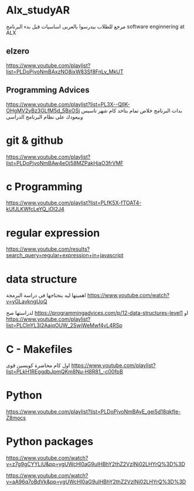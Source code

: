 # Alx_studyAR
مرجع للطلاب بيدرسوا بالعربى 
اساسيات قبل بدء البرنامج software enginnering at ALX 
 ## elzero
  https://www.youtube.com/playlist?list=PLDoPjvoNmBAxzNO8ixW83Sf8FnLy_MkUT
## Programming Advices
  https://www.youtube.com/playlist?list=PL3X--QIIK-OHgMV2yBz3GLfM5d_5BxOSj
بدات البرنامج خلاص تمام بتاخد كام شهر تاسيس وبيعودك على نظام البرنامج الدراسى
# git & github 
  https://www.youtube.com/playlist?list=PLDoPjvoNmBAw4eOj58MZPakHjaO3frVMF
# c Programming 
  https://www.youtube.com/playlist?list=PLfK5X-fTOAT4-kUfJLKWfcLeYQ_iOI2J4
# regular expression

  https://www.youtube.com/results?search_query=regular+expression+in+javascript
# data structure 
اهميتها ليه بنحتاجها فى دراسة البرمجة
  https://www.youtube.com/watch?v=yGLavkngUoQ

لدراستها صح 
   https://programmingadvices.com/p/12-data-structures-level1
  او 
   https://www.youtube.com/playlist?list=PLCInYL3l2AajqOUW_2SwjWeMwf4vL4RSp

 # C - Makefiles
 اول كام محاضرة كويسين قوى 
    https://www.youtube.com/playlist?list=PLkH1REggdbJpmQKm8Nu-H8R81_-c00fpB


# Python
https://www.youtube.com/playlist?list=PLDoPjvoNmBAyE_gei5d18qkfIe-Z8mocs
# Python packages
  https://www.youtube.com/watch?v=z7g9gCYYLiU&pp=ygUWcHl0aG9uIHBhY2thZ2VzINi02LHYrQ%3D%3D
  
  https://www.youtube.com/watch?v=aA96q7oBdVk&pp=ygUWcHl0aG9uIHBhY2thZ2VzINi02LHYrQ%3D%3D
